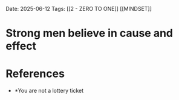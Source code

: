 Date: 2025-06-12
Tags: [[2 - ZERO TO ONE]] [[MINDSET]] 

# Strong men believe in cause and effect

# References 
- *You are not a lottery ticket 